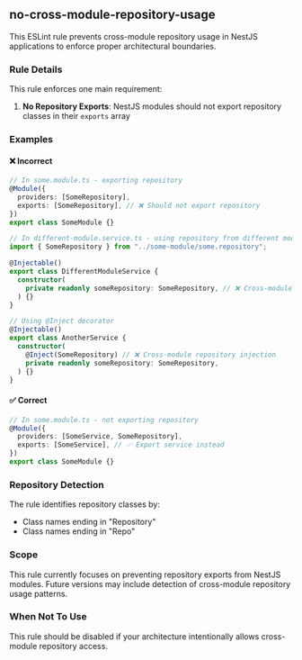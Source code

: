 ## no-cross-module-repository-usage

This ESLint rule prevents cross-module repository usage in NestJS applications to enforce proper architectural boundaries.

### Rule Details

This rule enforces one main requirement:

1. **No Repository Exports**: NestJS modules should not export repository classes in their `exports` array

### Examples

#### ❌ Incorrect

```typescript
// In some.module.ts - exporting repository
@Module({
  providers: [SomeRepository],
  exports: [SomeRepository], // ❌ Should not export repository
})
export class SomeModule {}

// In different-module.service.ts - using repository from different module
import { SomeRepository } from "../some-module/some.repository";

@Injectable()
export class DifferentModuleService {
  constructor(
    private readonly someRepository: SomeRepository, // ❌ Cross-module repository usage
  ) {}
}

// Using @Inject decorator
@Injectable()
export class AnotherService {
  constructor(
    @Inject(SomeRepository) // ❌ Cross-module repository injection
    private readonly someRepository: SomeRepository,
  ) {}
}
```

#### ✅ Correct

```typescript
// In some.module.ts - not exporting repository
@Module({
  providers: [SomeService, SomeRepository],
  exports: [SomeService], // ✅ Export service instead
})
export class SomeModule {}
```

### Repository Detection

The rule identifies repository classes by:

- Class names ending in "Repository"
- Class names ending in "Repo"

### Scope

This rule currently focuses on preventing repository exports from NestJS modules. Future versions may include detection of cross-module repository usage patterns.

### When Not To Use

This rule should be disabled if your architecture intentionally allows cross-module repository access.
